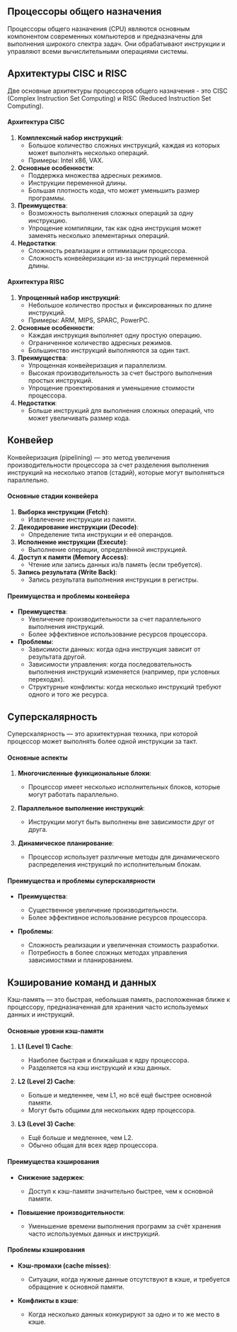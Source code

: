 ## Процессоры общего назначения

Процессоры общего назначения (CPU) являются основным компонентом современных компьютеров и предназначены для выполнения широкого спектра задач. Они обрабатывают инструкции и управляют всеми вычислительными операциями системы.

## Архитектуры CISC и RISC

Две основные архитектуры процессоров общего назначения - это CISC (Complex Instruction Set Computing) и RISC (Reduced Instruction Set Computing).

#### Архитектура CISC

1. **Комплексный набор инструкций**:
    - Большое количество сложных инструкций, каждая из которых может выполнять несколько операций.
    - Примеры: Intel x86, VAX.
2. **Основные особенности**:
    - Поддержка множества адресных режимов.
    - Инструкции переменной длины.
    - Большая плотность кода, что может уменьшить размер программы.
3. **Преимущества**:
    - Возможность выполнения сложных операций за одну инструкцию.
    - Упрощение компиляции, так как одна инструкция может заменять несколько элементарных операций.
4. **Недостатки**:
    - Сложность реализации и оптимизации процессора.
    - Сложность конвейеризации из-за инструкций переменной длины.

#### Архитектура RISC

1. **Упрощенный набор инструкций**:
    - Небольшое количество простых и фиксированных по длине инструкций.
    - Примеры: ARM, MIPS, SPARC, PowerPC.
2. **Основные особенности**:
    - Каждая инструкция выполняет одну простую операцию.
    - Ограниченное количество адресных режимов.
    - Большинство инструкций выполняются за один такт.
3. **Преимущества**:
    - Упрощенная конвейеризация и параллелизм.
    - Высокая производительность за счет быстрого выполнения простых инструкций.
    - Упрощение проектирования и уменьшение стоимости процессора.
4. **Недостатки**:
    - Больше инструкций для выполнения сложных операций, что может увеличивать размер кода.

## Конвейер

Конвейеризация (pipelining) — это метод увеличения производительности процессора за счет разделения выполнения инструкций на несколько этапов (стадий), которые могут выполняться параллельно.

#### Основные стадии конвейера

1. **Выборка инструкции (Fetch)**:
    - Извлечение инструкции из памяти.
2. **Декодирование инструкции (Decode)**:
    - Определение типа инструкции и её операндов.
3. **Исполнение инструкции (Execute)**:
    - Выполнение операции, определённой инструкцией.
4. **Доступ к памяти (Memory Access)**:
    - Чтение или запись данных из/в память (если требуется).
5. **Запись результата (Write Back)**:
    - Запись результата выполнения инструкции в регистры.

#### Преимущества и проблемы конвейера

- **Преимущества**:
    - Увеличение производительности за счет параллельного выполнения инструкций.
    - Более эффективное использование ресурсов процессора.
- **Проблемы**:
    - Зависимости данных: когда одна инструкция зависит от результата другой.
    - Зависимости управления: когда последовательность выполнения инструкций изменяется (например, при условных переходах).
    - Структурные конфликты: когда несколько инструкций требуют одного и того же ресурса.

## Суперскалярность

Суперскалярность — это архитектурная техника, при которой процессор может выполнять более одной инструкции за такт.

#### Основные аспекты

1. **Многочисленные функциональные блоки**:
    
    - Процессор имеет несколько исполнительных блоков, которые могут работать параллельно.
    
2. **Параллельное выполнение инструкций**:
    
    - Инструкции могут быть выполнены вне зависимости друг от друга.
    
3. **Динамическое планирование**:
    
    - Процессор использует различные методы для динамического распределения инструкций по исполнительным блокам.
    

#### Преимущества и проблемы суперскалярности

- **Преимущества**:
    
    - Существенное увеличение производительности.
    - Более эффективное использование ресурсов процессора.
    
- **Проблемы**:
    
    - Сложность реализации и увеличенная стоимость разработки.
    - Потребность в более сложных методах управления зависимостями и планированием.
    

## Кэширование команд и данных

Кэш-память — это быстрая, небольшая память, расположенная ближе к процессору, предназначенная для хранения часто используемых данных и инструкций.

#### Основные уровни кэш-памяти

1. **L1 (Level 1) Cache**:
    
    - Наиболее быстрая и ближайшая к ядру процессора.
    - Разделяется на кэш инструкций и кэш данных.
    
2. **L2 (Level 2) Cache**:
    
    - Больше и медленнее, чем L1, но всё ещё быстрее основной памяти.
    - Могут быть общими для нескольких ядер процессора.
    
3. **L3 (Level 3) Cache**:
	
    - Ещё больше и медленнее, чем L2.
    - Обычно общая для всех ядер процессора.
    

#### Преимущества кэширования

- **Снижение задержек**:
	
    - Доступ к кэш-памяти значительно быстрее, чем к основной памяти.
    
- **Повышение производительности**:
	
    - Уменьшение времени выполнения программ за счёт хранения часто используемых данных и инструкций.
    

#### Проблемы кэширования

- **Кэш-промахи (cache misses)**:
    
    - Ситуации, когда нужные данные отсутствуют в кэше, и требуется обращение к основной памяти.
    
- **Конфликты в кэше**:
	
    - Когда несколько данных конкурируют за одно и то же место в кэше.
    